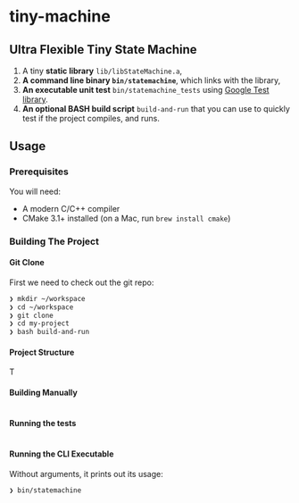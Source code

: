 
# tiny-machine

## Ultra Flexible Tiny State Machine 


 1. A tiny **static library** `lib/libStateMachine.a`,
 2. **A command line binary `bin/statemachine`**, which links with the library,
 3. **An executable unit test** `bin/statemachine_tests`  using [Google Test library](https://github.com/google/googletest).
 4. **An optional BASH build script** `build-and-run` that you can use to quickly test if the project compiles, and runs.

## Usage

### Prerequisites

You will need:

 * A modern C/C++ compiler
 * CMake 3.1+ installed (on a Mac, run `brew install cmake`)
 
### Building The Project

#### Git Clone

First we need to check out the git repo:

```bash
❯ mkdir ~/workspace
❯ cd ~/workspace
❯ git clone 
❯ cd my-project
❯ bash build-and-run
```
#### Project Structure

T
#### Building Manually

```bash


```


#### Running the tests

```bash


```

#### Running the CLI Executable

Without arguments, it prints out its usage:

```bash
❯ bin/statemachine

```
